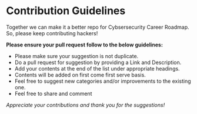 # Contribution Guidelines

Together we can make it a better repo for Cybsersecurity Career Roadmap. So, please keep contributing hackers!

**Please ensure your pull request follow to the below guidelines:**
- Please make sure your suggestion is not duplicate.
- Do a pull request for suggestion by providing a Link and Description.
- Add your contents at the end of the list under appropriate headings.
- Contents will be added on first come first serve basis.
- Feel free to suggest new categories and/or improvements to the existing one.
- Feel free to share and comment

*Appreciate your contributions and thank you for the suggestions!*
